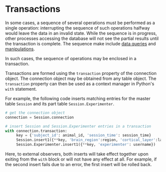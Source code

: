 # Transactions

In some cases, a sequence of several operations must be performed as a single
operation:
interrupting the sequence of such operations halfway would leave the data in an invalid
state.
While the sequence is in progress, other processes accessing the database will not see
the partial results until the transaction is complete.
The sequence make include [data queries](../query/principles.md) and
[manipulations](index.md).

In such cases, the sequence of operations may be enclosed in a transaction.

Transactions are formed using the `transaction` property of the connection object.
The connection object may be obtained from any table object.
The `transaction` property can then be used as a context manager in Python's `with`
statement.

For example, the following code inserts matching entries for the master table `Session`
and its part table `Session.Experimenter`.

```python
# get the connection object
connection = Session.connection

# insert Session and Session.Experimenter entries in a transaction
with connection.transaction:
     key = {'subject_id': animal_id, 'session_time': session_time}
     Session.insert1({**key, 'brain_region':region, 'cortical_layer':layer})
     Session.Experimenter.insert1({**key, 'experimenter': username})
```

Here, to external observers, both inserts will take effect together upon exiting from
the `with` block or will not have any effect at all.
For example, if the second insert fails due to an error, the first insert will be
rolled back.
